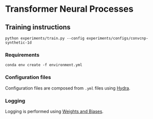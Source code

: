 # Transformer Neural Processes

## Training instructions
`python experiments/train.py --config experiments/configs/convcnp-synthetic-1d`

### Requirements
`conda env create -f environment.yml`

### Configuration files
Configuration files are composed from `.yml` files using [Hydra](https://hydra.cc/docs/intro/).

### Logging
Logging is performed using [Weights and Biases](https://wandb.ai/site).
